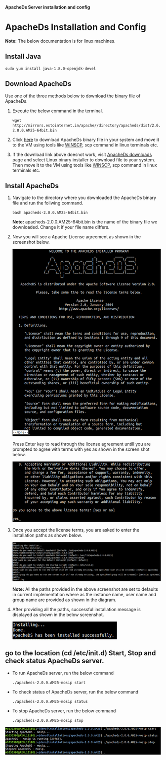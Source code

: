 **ApacheDs Server installation and config**

# ApacheDs Installation and Config

**Note:** The below documentation is for linux machines.

## Install Java
```
sudo yum install java-1.8.0-openjdk-devel
```

## Download ApacheDs

Use one of the three methods below to download the binary file of ApacheDs.

1. Execute the below command in the terminal.

    ```shell
    wget http://mirrors.estointernet.in/apache//directory/apacheds/dist/2.0.0.AM25/apacheds-2.0.0.AM25-64bit.bin
    ```

2. Click [here](//mirrors.estointernet.in/apache//directory/apacheds/dist/2.0.0.AM25/apacheds-2.0.0.AM25-64bit.bin) to download ApacheDs binary file in your system and move it to the VM using tools like [WINSCP](//winscp.net/eng/download.php), scp command in linux terminals etc.

3. If the download link above doesnot work, visit [ApacheDs downloads](//directory.apache.org/apacheds/downloads.html) page and select Linux binary installer to download file to your system. Then move it to the VM using tools like [WINSCP](//winscp.net/eng/download.php), scp command in linux terminals etc.

## Install ApacheDs

1. Navigate to the directory where you downloaded the ApacheDs binary file and run the follwing command.

    ```shell
    bash apacheds-2.0.0.AM25-64bit.bin
    ```

    **Note:** apacheds-2.0.0.AM25-64bit.bin is the name of the binary file we downloaded. Change it if your file name differs.

2. Now you will see a Apache License agreement as shown in the screenshot below.

    ![apacheds-installation-1](_images/auth/apacheds-installation-1.png)

    Press Enter key to read through the license agreement untill you are prompted to agree with terms with yes as shown in the screen shot below.

    ![apacheds-installation-2](_images/auth/apacheds-installation-2.png)

3. Once you accept the license terms, you are asked to enter the installation paths as shown below.

    ![apacheds-installation-3](_images/auth/apacheds-installation-3.png)

    **Note:** All the paths provided in the above screenshot are set to defaults in current implementation where as the instance name, user name and group name are provided as shown in the diagram.

4. After providing all the paths, successful installation message is displayed as shown in the below screenshot.

    ![apacheds-installation-4](_images/auth/apacheds-installation-4.png)


## go to the location (cd /etc/init.d) Start, Stop and check status ApacheDs server.

* To run ApacheDs server, run the below command 
      
    ```shell
    ./apacheds-2.0.0.AM25-mosip start
    ```

* To check status of ApacheDs server, run the below command

    ```shell
    ./apacheds-2.0.0.AM25-mosip status
    ```

* To stop ApacheDs server, run the below command

    ```shell
    ./apacheds-2.0.0.AM25-mosip stop
    ```

![apacheds-installation-7](_images/auth/apacheds-installation-7.png)